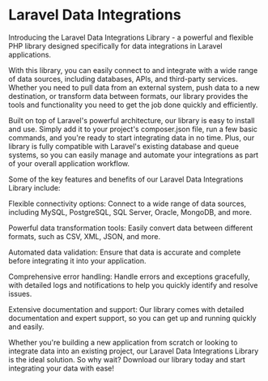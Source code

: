 # Laravel Data Integrations

Introducing the Laravel Data Integrations Library - a powerful and flexible PHP library designed specifically for data integrations in Laravel applications.

With this library, you can easily connect to and integrate with a wide range of data sources, including databases, APIs, and third-party services. Whether you need to pull data from an external system, push data to a new destination, or transform data between formats, our library provides the tools and functionality you need to get the job done quickly and efficiently.

Built on top of Laravel's powerful architecture, our library is easy to install and use. Simply add it to your project's composer.json file, run a few basic commands, and you're ready to start integrating data in no time. Plus, our library is fully compatible with Laravel's existing database and queue systems, so you can easily manage and automate your integrations as part of your overall application workflow.

Some of the key features and benefits of our Laravel Data Integrations Library include:

Flexible connectivity options: Connect to a wide range of data sources, including MySQL, PostgreSQL, SQL Server, Oracle, MongoDB, and more.

Powerful data transformation tools: Easily convert data between different formats, such as CSV, XML, JSON, and more.

Automated data validation: Ensure that data is accurate and complete before integrating it into your application.

Comprehensive error handling: Handle errors and exceptions gracefully, with detailed logs and notifications to help you quickly identify and resolve issues.

Extensive documentation and support: Our library comes with detailed documentation and expert support, so you can get up and running quickly and easily.

Whether you're building a new application from scratch or looking to integrate data into an existing project, our Laravel Data Integrations Library is the ideal solution. So why wait? Download our library today and start integrating your data with ease!

